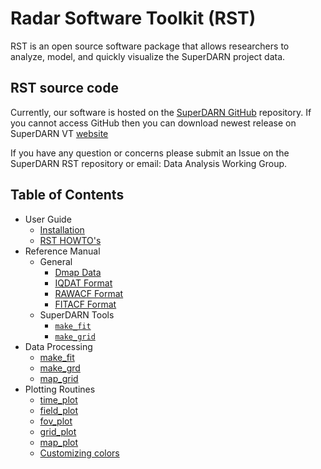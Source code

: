 # Radar Software Toolkit (RST)

RST is an open source software package that allows researchers to analyze, model, and quickly visualize the SuperDARN project data.

## RST source code 

Currently, our software is hosted on the [SuperDARN GitHub](https://github.com/SuperDARN/rst) repository. 
If you cannot access GitHub then you can download newest release on SuperDARN VT  [website](http://vt.superdarn.org/tiki-index.php?page=software)

If you have any question or concerns please submit an Issue on the SuperDARN RST repository or email: Data Analysis Working Group. 

## Table of Contents 
  - User Guide
    - [Installation](user-guide/install.md)
    - [RST HOWTO's](user-guide/utilizing-rst.md) 
  - Reference Manual
      * General
        * [Dmap Data](references/general/dmap_data.md)
        * [IQDAT Format](references/general/iqdat.md)
        * [RAWACF Format](references/general/rawacf.md)
        * [FITACF Format](references/general/fitacf.md)
      * SuperDARN Tools
        * [```make_fit```](references/superdarn/tools/make_fit.md)
        * [```make_grid```](references/superdarn/tools/make_grid.md)
  - Data Processing
      * [make_fit](make_fit.md)
      * [make_grd](make_grd.md)
      * [map_grid](map_grid.md)
  - Plotting Routines
      * [time_plot](time_plot.md)
      * [field_plot](field_plot.md)
      * [fov_plot](fov_plot.md)
      * [grid_plot](grid_plot.md)
      * [map_plot](map_plot.md)
      * [Customizing colors](colors.md)
